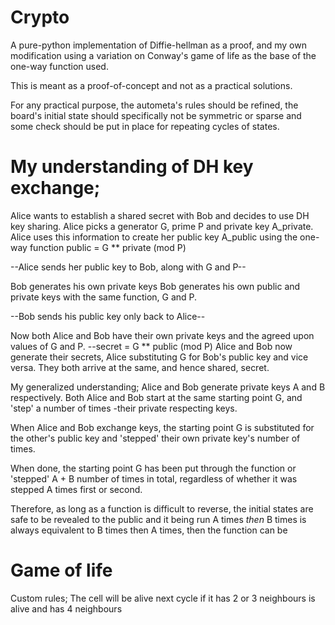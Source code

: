 
# Crypto

A pure-python implementation of Diffie-hellman as a proof, and my own modification using a variation on Conway's game of
 life as the base of the one-way function used.

This is meant as a proof-of-concept and not as a practical solutions.

For any practical purpose, the autometa's rules should be refined, the board's initial state should specifically not be 
symmetric or sparse and some check should be put in place for repeating cycles of states.

# My understanding of DH key exchange;
Alice wants to establish a shared secret with Bob and decides to use DH key sharing.
Alice picks a generator G, prime P and private key A_private.
Alice uses this information to create her public key A_public using the one-way function  public = G ** private (mod P)

--Alice sends her public key to Bob, along with G and P--

Bob generates his own private keys
Bob generates his own public and private keys with the same function, G and P.

--Bob sends his public key only back to Alice--

Now both Alice and Bob have their own private keys and the agreed upon values of G and P.
--secret = G ** public (mod P)
Alice and Bob now generate their secrets, Alice substituting G for Bob's public key and vice versa.
They both arrive at the same, and hence shared, secret.


My generalized understanding;
 Alice and Bob generate private keys A and B respectively.
 Both Alice and Bob start at the same starting point G, and 'step' a number of times -their private respecting keys.
 
 When Alice and Bob exchange keys, the starting point G is substituted for the other's public key and 'stepped' their
  own private key's number of times.
 
 When done, the starting point G has been put through the function or 'stepped' A + B number of times in total,
  regardless of whether it was stepped A times first or second. 
  
 Therefore, as long as a function is difficult to reverse, the initial states are safe to be revealed to the public and
  it being run A times _then_ B times is always equivalent to B times then A times, then the function can be 
  
 

# Game of life

Custom rules;
The cell will be alive next cycle if it
  has 2 or 3 neighbours
  is alive and has 4 neighbours
